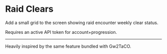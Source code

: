 # Raid Clears

Add a small grid to the screen showing raid encounter weekly clear status.

Requires an active API token for account+progression.

---
Heavily inspired by the same feature bundled with Gw2TaCO.
